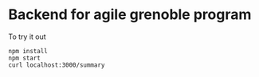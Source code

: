 # Backend for agile grenoble program

To try it out

    npm install
    npm start
    curl localhost:3000/summary